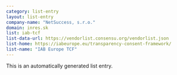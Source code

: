 ```yaml
---
category: list-entry
layout: list-entry
company-name: "NetSuccess, s.r.o."
domain: inres.sk
list: iab-tcf
list-data-url: https://vendorlist.consensu.org/vendorlist.json
list-home: https://iabeurope.eu/transparency-consent-framework/
list-name: "IAB Europe TCF"
---
```


This is an automatically generated list entry.
